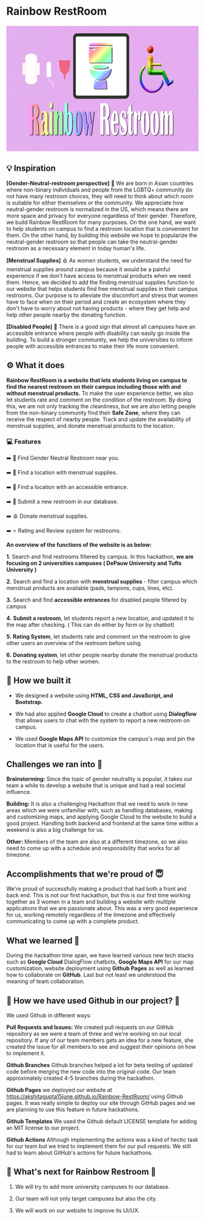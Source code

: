 # Rainbow RestRoom

<img src="https://github.com/akshitagupta15june/Rainbow-RestRoom/blob/main/Images/logo-main.png" height=330 width=600>

## 💡 Inspiration

**[Gender-Neutral-restroom perspective]** 🚽 We are born in Asian countries where non-binary individuals and people from the LGBTQ+ community do not have many restroom choices, they will need to think about which room is suitable for either themselves or the community. We appreciate how neutral-gender restroom is normalized in the US, which means there are more space and privacy for everyone regardless of their gender. Therefore, we build Rainbow RestRoom for many purposes. On the one hand, we want to help students on campus to find a restroom location that is convenient for them. On the other hand, by building this website we hope to popularize the neutral-gender restroom so that people can take the neutral-gender restroom as a necessary element in today human's life. 

**[Menstrual Supplies]** 🩸 As women students, we understand the need for menstrual supplies around campus because it would be a painful experience if we don't have access to menstrual products when we need them. Hence, we decided to add the finding menstrual supplies function to our website that helps students find free menstrual supplies in their campus restrooms. Our purpose is to alleviate the discomfort and stress that women have to face when on their period and create an ecosystem where they don't have to worry about not having products - where they get help and help other people nearby the donating function. 

**[Disabled People]** 🦽 There is a good sign that almost all campuses have an accessible entrance where people with disability can easily go inside the building. To build a stronger community, we help the universities to inform people with accessible entrances to make their life more convenient. 

## ⚙️ What it does 

**Rainbow RestRoom is a website that lets students living on campus to find the nearest restroom on their campus including those with and without menstrual products.** To make the user experience better, we also let students rate and comment on the condition of the restroom. By doing this, we are not only tracking the cleanliness, but we are also letting people from the non-binary community find their **Safe Zone**, where they can receive the respect of nearby people. Track and update the availability of menstrual supplies, and donate menstrual products to the location. 

### 💻 Features

➡️ 🚽 Find Gender Neutral Restroom near you.

➡️  📍 Find a location with menstrual supplies.

➡️  📍 Find a location with an accessible entrance.

➡️  📝 Submit a new restroom in our database.

➡️  🩸 Donate menstrual supplies.

➡️  ⭐ Rating and Review system for restrooms.


**An overview of the functions of the website is as below:**

 **1.** Search and find restrooms filtered by campus. In this hackathon, **we are focusing on 2 universities campuses ( DePauw University and Tufts University )**

 **2.** Search and find a location with **menstrual supplies** - filter campus which menstrual products are available (pads, tampons, cups, lines, etc).

**3.** Search and find **accessible entrances** for disabled people filtered by campus 

**4.** **Submit a restroom**, let students report a new location, and updated it to the map after checking. ( This can do either by form or by chatbot) 

**5.** **Rating System**, let students rate and comment on the restroom to give other users an overview of the restroom before using. 

**6.** **Donating system**, let other people nearby donate the menstrual products to the restroom to help other women. 


## 🔧 How we built it

- We designed a website using **HTML, CSS and JavaScript, and Bootstrap.** 

- We had also applied **Google Cloud** to create a chatbot using **Dialogflow** that allows users to chat with the system to report a new restroom on campus. 

- We used **Google Maps API** to customize the campus's map and pin the location that is useful for the users. 


## Challenges we ran into 🙁

**Brainstorming:** Since the topic of gender neutrality is popular, it takes our team a while to develop a website that is unique and had a real societal influence. 

**Building:**  It is also a challenging Hackathon that we need to work in new areas which we were unfamiliar with, such as handling databases, making and customizing maps, and applying Google Cloud to the website to build a good project. Handling both backend and frontend at the same time within a weekend is also a big challenge for us. 

**Other:** Members of the team are also at a different timezone, so we also need to come up with a schedule and responsibility that works for all timezone. 

## Accomplishments that we're proud of 😇

We're proud of successfully making a product that had both a front and back end. This is not our first hackathon, but this is our first time working together as 3 women in a team and building a website with multiple applications that we are passionate about. This was a very good experience for us, working remotely regardless of the timezone and effectively communicating to come up with a complete product. 


## What we learned 🤔

During the hackathon time span, we have learned various new tech stacks such as **Google Cloud** DialogFlow chatbots, **Google Maps API** for our map customization, website deployment using **Github Pages** as well as learned how to collaborate on **GitHub**. Last but not least we understood the meaning of team collaboration.


## 🚀 How we have used **Github** in our project? 🚀

We used Github in different ways:

**Pull Requests and Issues:** We created pull requests on our GitHub repository as we were a team of three and we're working on our local repository. If any of our team members gets an idea for a new feature, she created the issue for all members to see and suggest their opinions on how to implement it.

**Github Branches** Github branches helped a lot for beta testing of updated code before merging the new code into the original code. Our team approximately created 4-5 branches during the hackathon.

**Github Pages** we deployed our website at https://akshitagupta15june.github.io/Rainbow-RestRoom/ using Github pages. It was really simple to deploy our site through GitHub pages and we are planning to use this feature in future hackathons.

**Github Templates** We used the Github default LICENSE template for adding an MIT license to our project.

**Github Actions** Although implementing the actions was a kind of hectic task for our team but we tried to implement them for our pull requests. We still had to learn about GitHub's actions for future hackathons.


## 📲 What's next for Rainbow Restroom 📲

1) We will try to add more university campuses to our database.

2) Our team will not only target campuses but also the city.

3) We will work on our website to improve its UI/UX.

